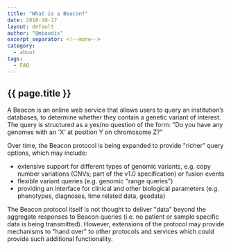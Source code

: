 ```yaml
---
title: "What is a Beacon?"
date: 2018-10-17
layout: default
author: "@mbaudis"
excerpt_separator: <!--more-->
category:
  - about
tags:
  - FAQ
---
```


## {{ page.title }}

A Beacon is an online web service that allows users to query an institution’s databases, to determine whether they contain a genetic variant of interest. The query is structured as a yes/no question of the form: "Do you have any genomes with an 'X' at position Y on chromosome Z?"

<!--more-->

Over time, the Beacon protocol is being expanded to provide "richer" query options, which may include:

* extensive support for different types of genomic variants, e.g. copy number variations (CNVs; part of the v1.0 specification) or fusion events
* flexible variant queries (e.g. genomic "range queries")
* providing an interface for clinical and other biological parameters (e.g. phenotypes, diagnoses, time related data, geodata)

The Beacon protocol itself is not thought to deliver "data" beyond the aggregate responses to Beacon queries (i.e. no patient or sample specific data is being transmitted). However, extensions of the protocol may provide mechanisms to "hand over" to other protocols and services which could provide such additional functionality.
